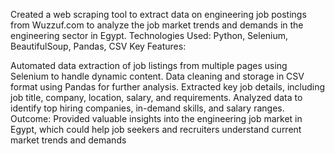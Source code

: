Created a web scraping tool to extract data on engineering job postings from Wuzzuf.com to analyze the job market trends and demands in the engineering sector in Egypt.
Technologies Used: Python, Selenium, BeautifulSoup, Pandas, CSV
Key Features:

Automated data extraction of job listings from multiple pages using Selenium to handle dynamic content.
Data cleaning and storage in CSV format using Pandas for further analysis.
Extracted key job details, including job title, company, location, salary, and requirements.
Analyzed data to identify top hiring companies, in-demand skills, and salary ranges. Outcome: Provided valuable insights into the engineering job market in Egypt, which could help job seekers and recruiters understand current market trends and demands
